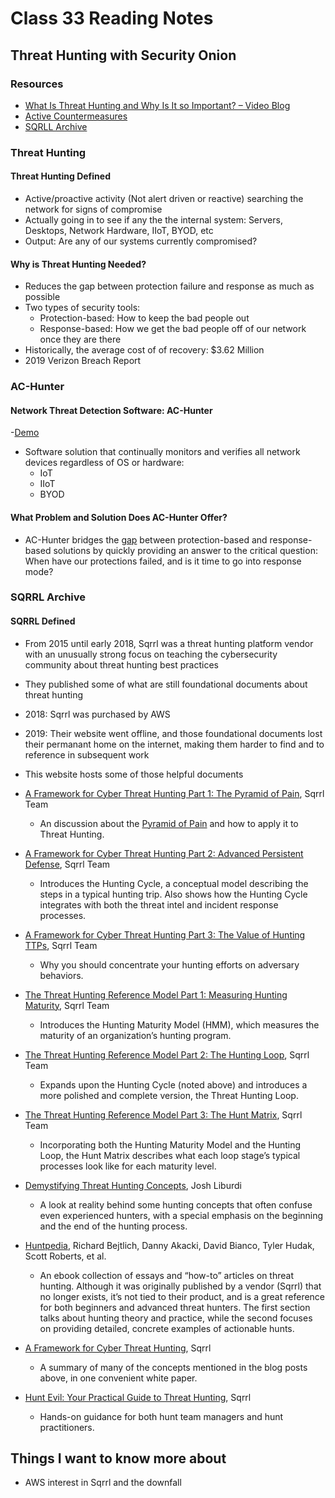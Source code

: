 # Class 33 Reading Notes

## Threat Hunting with Security Onion

### Resources

- [What Is Threat Hunting and Why Is It so Important? – Video Blog](https://www.activecountermeasures.com/what-is-threat-hunting-and-why-is-it-so-important-video-blog/)
- [Active Countermeasures](https://www.activecountermeasures.com/)
- [SQRLL Archive](https://www.threathunting.net/sqrrl-archive)

### Threat Hunting

#### Threat Hunting Defined

- Active/proactive activity (Not alert driven or reactive) searching the network for signs of compromise
- Actually going in to see if any the the internal system: Servers, Desktops, Network Hardware, IIoT, BYOD, etc
- Output: Are any of our systems currently compromised?

#### Why is Threat Hunting Needed?

- Reduces the gap between protection failure and response as much as possible
- Two types of security tools:
  - Protection-based: How to keep the bad people out
  - Response-based: How we get the bad people off of our network once they are there
- Historically, the average cost of of recovery: $3.62 Million
- 2019 Verizon Breach Report

### AC-Hunter

#### Network Threat Detection Software: AC-Hunter

-[Demo](https://www.activecountermeasures.com/live-demo/)

- Software solution that continually monitors and verifies all network devices regardless of OS or hardware:
  - IoT
  - IIoT
  - BYOD

#### What Problem and Solution Does AC-Hunter Offer?

- AC-Hunter bridges the [gap](https://www.activecountermeasures.com/wp-content/uploads/2021/11/ac-hunter_response_gap.png) between protection-based and response-based solutions by quickly providing an answer to the critical question: When have our protections failed, and is it time to go into response mode?

### SQRRL Archive

#### SQRRL Defined

- From 2015 until early 2018, Sqrrl was a threat hunting platform vendor with an unusually strong focus on teaching the cybersecurity community about threat hunting best practices
- They published some of what are still foundational documents about threat hunting
- 2018: Sqrrl was purchased by AWS
- 2019: Their website went offline, and those foundational documents lost their permanant home on the internet, making them harder to find and to reference in subsequent work
- This website hosts some of those helpful documents

- [A Framework for Cyber Threat Hunting Part 1: The Pyramid of Pain](https://www.threathunting.net/files/A%20Framework%20for%20Cyber%20Threat%20Hunting%20Part%201_%20The%20Pyramid%20of%20Pain%20_%20Sqrrl.pdf), Sqrrl Team
  - An discussion about the [Pyramid of Pain](https://bit.ly/PyramidOfPain) and how to apply it to Threat Hunting.
  
- [A Framework for Cyber Threat Hunting Part 2: Advanced Persistent Defense](https://www.threathunting.net/files/A%20Framework%20for%20Cyber%20Threat%20Hunting%20Part%202_%20Advanced%20Persistent%20Defense%20_%20Sqrrl.pdf), Sqrrl Team
  - Introduces the Hunting Cycle, a conceptual model describing the steps in a typical hunting trip. Also shows how the Hunting Cycle integrates with both the threat intel and incident response processes.

- [A Framework for Cyber Threat Hunting Part 3: The Value of Hunting TTPs](https://www.threathunting.net/files/A%20Framework%20for%20Cyber%20Threat%20Hunting%20Part%203_%20The%20Value%20of%20Hunting%20TTPs%20_%20Sqrrl.pdf), Sqrrl Team
  - Why you should concentrate your hunting efforts on adversary behaviors.

- [The Threat Hunting Reference Model Part 1: Measuring Hunting Maturity](https://www.threathunting.net/files/The%20Threat%20Hunting%20Reference%20Model%20Part%201_%20Measuring%20Hunting%20Maturity%20_%20Sqrrl.pdf), Sqrrl Team
  - Introduces the Hunting Maturity Model (HMM), which measures the maturity of an organization’s hunting program.

- [The Threat Hunting Reference Model Part 2: The Hunting Loop](https://www.threathunting.net/files/The%20Threat%20Hunting%20Reference%20Model%20Part%202_%20The%20Hunting%20Loop%20_%20Sqrrl.pdf), Sqrrl Team
  - Expands upon the Hunting Cycle (noted above) and introduces a more polished and complete version, the Threat Hunting Loop.

- [The Threat Hunting Reference Model Part 3: The Hunt Matrix](https://www.threathunting.net/files/The%20Threat%20Hunting%20Reference%20Model%20Part%203_%20The%20Hunt%20Matrix%20_%20Sqrrl.pdf), Sqrrl Team
  - Incorporating both the Hunting Maturity Model and the Hunting Loop, the Hunt Matrix describes what each loop stage’s typical processes look like for each maturity level.

- [Demystifying Threat Hunting Concepts](https://www.threathunting.net/files/Demystifying%20Threat%20Hunting%20Concepts%20_%20Sqrrl.pdf), Josh Liburdi
  - A look at reality behind some hunting concepts that often confuse even experienced hunters, with a special emphasis on the beginning and the end of the hunting process.

- [Huntpedia](https://www.threathunting.net/files/huntpedia.pdf), Richard Bejtlich, Danny Akacki, David Bianco, Tyler Hudak, Scott Roberts, et al.
  - An ebook collection of essays and “how-to” articles on threat hunting. Although it was originally published by a vendor (Sqrrl) that no longer exists, it’s not tied to their product, and is a great reference for both beginners and advanced threat hunters. The first section talks about hunting theory and practice, while the second focuses on providing detailed, concrete examples of actionable hunts.

- [A Framework for Cyber Threat Hunting](https://www.threathunting.net/files/framework-for-threat-hunting-whitepaper.pdf), Sqrrl
  - A summary of many of the concepts mentioned in the blog posts above, in one convenient white paper.

- [Hunt Evil: Your Practical Guide to Threat Hunting](https://www.threathunting.net/files/hunt-evil-practical-guide-threat-hunting.pdf), Sqrrl
  - Hands-on guidance for both hunt team managers and hunt practitioners.

## Things I want to know more about

- AWS interest in Sqrrl and the downfall
